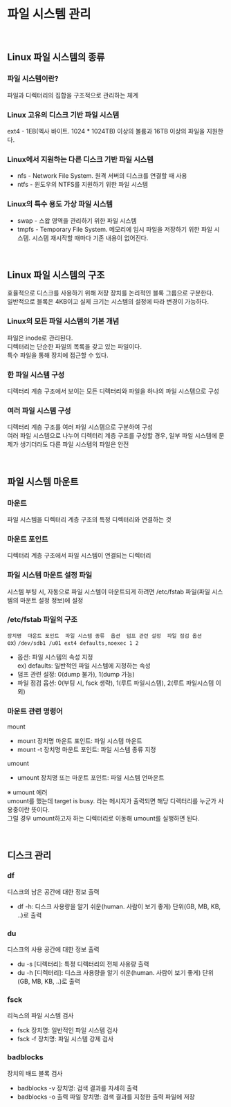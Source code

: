 # 파일 시스템 관리

<br/>

## Linux 파일 시스템의 종류
### 파일 시스템이란?
파일과 디렉터리의 집합을 구조적으로 관리하는 체계

### Linux 고유의 디스크 기반 파일 시스템
ext4 - 1EB(엑사 바이트. 1024 * 1024TB) 이상의 볼륨과 16TB 이상의 파일을 지원한다.

### Linux에서 지원하는 다른 디스크 기반 파일 시스템
- nfs - Network File System. 원격 서버의 디스크를 연결할 때 사용
- ntfs - 윈도우의 NTFS를 지원하기 위한 파일 시스템

### Linux의 특수 용도 가상 파일 시스템
- swap - 스왑 영역을 관리하기 위한 파일 시스템  
- tmpfs - Temporary File System. 메모리에 임시 파일을 저장하기 위한 파일 시스템. 시스템 재시작할 때마다 기존 내용이 없어진다.

<br/>

## Linux 파일 시스템의 구조
효율적으로 디스크를 사용하기 위해 저장 장치를 논리적인 블록 그룹으로 구분한다.  
일반적으로 블록은 4KB이고 실제 크기는 시스템의 설정에 따라 변경이 가능하다.

### Linux의 모든 파일 시스템의 기본 개념
파일은 inode로 관리된다.  
디렉터리는 단순한 파일의 목록을 갖고 있는 파일이다.  
특수 파일을 통해 장치에 접근할 수 있다.

### 한 파일 시스템 구성
디렉터리 계층 구조에서 보이는 모든 디렉터리와 파일을 하나의 파일 시스템으로 구성

### 여러 파일 시스템 구성
디렉터리 계층 구조를 여러 파일 시스템으로 구분하여 구성  
여러 파일 시스템으로 나누어 디렉터리 계층 구조를 구성할 경우, 일부 파일 시스템에 문제가 생기더라도 다른 파일 시스템의 파일은 안전

<br/>

## 파일 시스템 마운트
### 마운트
파일 시스템을 디렉터리 계층 구조의 특정 디렉터리와 연결하는 것

### 마운트 포인트
디렉터리 계층 구조에서 파일 시스템이 연결되는 디렉터리

### 파일 시스템 마운트 설정 파일
시스템 부팅 시, 자동으로 파일 시스템이 마운트되게 하려면 /etc/fstab 파일(파일 시스템의 마운트 설정 정보)에 설정

### /etc/fstab 파일의 구조
`장치명  마운트 포인트  파일 시스템 종류  옵션  덤프 관련 설정  파일 점검 옵션`  
ex) `/dev/sdb1 /u01 ext4 defaults,noexec 1 2`

- 옵션: 파일 시스템의 속성 지정  
  ex) defaults: 일반적인 파일 시스템에 지정하는 속성
- 덤프 관련 설정: 0(dump 불가), 1(dump 가능)
- 파일 점검 옵션: 0(부팅 시, fsck 생략), 1(루트 파일시스템), 2(루트 파일시스템 이외)

### 마운트 관련 명령어
mount  
- mount 장치명 마운트 포인트: 파일 시스템 마운트
- mount -t 장치명 마운트 포인트: 파일 시스템 종류 지정

umount  
- umount 장치명 또는 마운트 포인트: 파일 시스템 언마운트

※ umount 에러  
umount를 했는데 target is busy. 라는 메시지가 출력되면 해당 디렉터리를 누군가 사용중이란 뜻이다.  
그럴 경우 umount하고자 하는 디렉터리로 이동해 umount를 실행하면 된다.

<br/>

## 디스크 관리
### df
디스크의 남은 공간에 대한 정보 출력

- df -h: 디스크 사용량을 알기 쉬운(human. 사람이 보기 좋게) 단위(GB, MB, KB, ..)로 출력

### du
디스크의 사용 공간에 대한 정보 출력

- du -s [디렉터리]: 특정 디렉터리의 전체 사용량 출력
- du -h [디렉터리]: 디스크 사용량을 알기 쉬운(human. 사람이 보기 좋게) 단위(GB, MB, KB, ..)로 출력

### fsck
리눅스의 파일 시스템 검사

- fsck 장치명: 일반적인 파일 시스템 검사
- fsck -f 장치명: 파일 시스템 강제 검사

### badblocks
장치의 배드 블록 검사

- badblocks -v 장치명: 검색 결과를 자세히 출력
- badblocks -o 출력 파일 장치명: 검색 결과를 지정한 출력 파일에 저장

